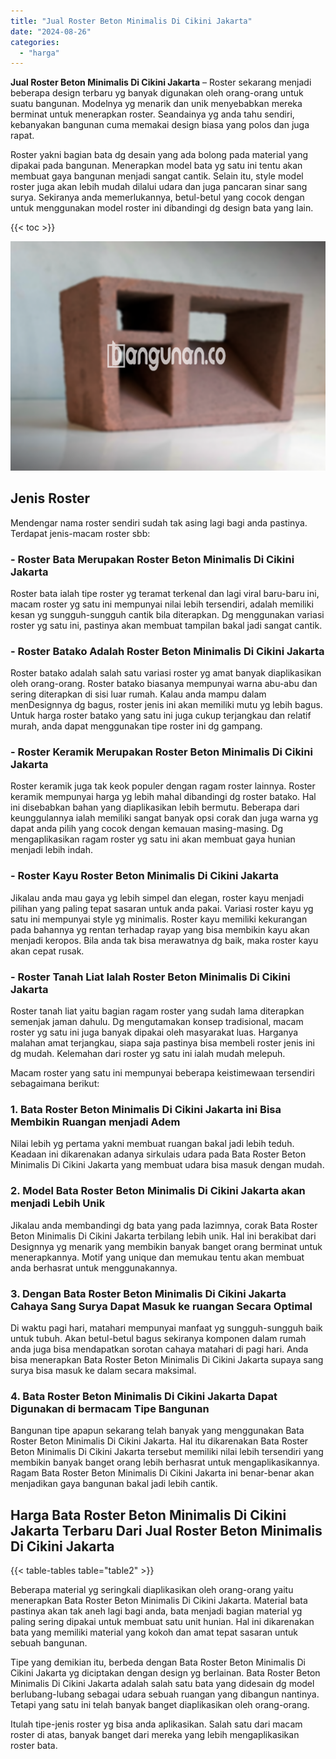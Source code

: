 ```yaml
---
title: "Jual Roster Beton Minimalis Di Cikini Jakarta"
date: "2024-08-26"
categories: 
  - "harga"
---
```


**Jual Roster Beton Minimalis Di Cikini Jakarta** – Roster sekarang menjadi beberapa design terbaru yg banyak digunakan oleh orang-orang untuk suatu bangunan. Modelnya yg menarik dan unik menyebabkan mereka berminat untuk menerapkan roster. Seandainya yg anda tahu sendiri, kebanyakan bangunan cuma memakai design biasa yang polos dan juga rapat.

Roster yakni bagian bata dg desain yang ada bolong pada material yang dipakai pada bangunan. Menerapkan model bata yg satu ini tentu akan membuat gaya bangunan menjadi sangat cantik. Selain itu, style model roster juga akan lebih mudah dilalui udara dan juga pancaran sinar sang surya. Sekiranya anda memerlukannya, betul-betul yang cocok dengan untuk menggunakan model roster ini dibandingi dg design bata yang lain.

{{< toc >}}

![Jual Roster Beton Minimalis Di Cikini Jakarta](/images/bata-roster-minimalis-35.png)

## Jenis Roster

Mendengar nama roster sendiri sudah tak asing lagi bagi anda pastinya. Terdapat jenis-macam roster sbb:

### \- Roster Bata Merupakan Roster Beton Minimalis Di Cikini Jakarta

Roster bata ialah tipe roster yg teramat terkenal dan lagi viral baru-baru ini, macam roster yg satu ini mempunyai nilai lebih tersendiri, adalah memiliki kesan yg sungguh-sungguh cantik bila diterapkan. Dg menggunakan variasi roster yg satu ini, pastinya akan membuat tampilan bakal jadi sangat cantik.

### \- Roster Batako Adalah Roster Beton Minimalis Di Cikini Jakarta

Roster batako adalah salah satu variasi roster yg amat banyak diaplikasikan oleh orang-orang. Roster batako biasanya mempunyai warna abu-abu dan sering diterapkan di sisi luar rumah. Kalau anda mampu dalam menDesignnya dg bagus, roster jenis ini akan memiliki mutu yg lebih bagus. Untuk harga roster batako yang satu ini juga cukup terjangkau dan relatif murah, anda dapat menggunakan tipe roster ini dg gampang.

### \- Roster Keramik Merupakan Roster Beton Minimalis Di Cikini Jakarta

Roster keramik juga tak keok populer dengan ragam roster lainnya. Roster keramik mempunyai harga yg lebih mahal dibandingi dg roster batako. Hal ini disebabkan bahan yang diaplikasikan lebih bermutu. Beberapa dari keunggulannya ialah memiliki sangat banyak opsi corak dan juga warna yg dapat anda pilih yang cocok dengan kemauan masing-masing. Dg mengaplikasikan ragam roster yg satu ini akan membuat gaya hunian menjadi lebih indah.

### \- Roster Kayu Roster Beton Minimalis Di Cikini Jakarta

Jikalau anda mau gaya yg lebih simpel dan elegan, roster kayu menjadi pilihan yang paling tepat sasaran untuk anda pakai. Variasi roster kayu yg satu ini mempunyai style yg minimalis. Roster kayu memiliki kekurangan pada bahannya yg rentan terhadap rayap yang bisa membikin kayu akan menjadi keropos. Bila anda tak bisa merawatnya dg baik, maka roster kayu akan cepat rusak.

### \- Roster Tanah Liat Ialah Roster Beton Minimalis Di Cikini Jakarta

Roster tanah liat yaitu bagian ragam roster yang sudah lama diterapkan semenjak jaman dahulu. Dg mengutamakan konsep tradisional, macam roster yg satu ini juga banyak dipakai oleh masyarakat luas. Harganya malahan amat terjangkau, siapa saja pastinya bisa membeli roster jenis ini dg mudah. Kelemahan dari roster yg satu ini ialah mudah melepuh.

Macam roster yang satu ini mempunyai beberapa keistimewaan tersendiri sebagaimana berikut:

### 1\. Bata Roster Beton Minimalis Di Cikini Jakarta ini Bisa Membikin Ruangan menjadi Adem

Nilai lebih yg pertama yakni membuat ruangan bakal jadi lebih teduh. Keadaan ini dikarenakan adanya sirkulais udara pada Bata Roster Beton Minimalis Di Cikini Jakarta yang membuat udara bisa masuk dengan mudah.

### 2\. Model Bata Roster Beton Minimalis Di Cikini Jakarta akan menjadi Lebih Unik

Jikalau anda membandingi dg bata yang pada lazimnya, corak Bata Roster Beton Minimalis Di Cikini Jakarta terbilang lebih unik. Hal ini berakibat dari Designnya yg menarik yang membikin banyak banget orang berminat untuk menerapkannya. Motif yang unique dan memukau tentu akan membuat anda berhasrat untuk menggunakannya.

### 3\. Dengan Bata Roster Beton Minimalis Di Cikini Jakarta Cahaya Sang Surya Dapat Masuk ke ruangan Secara Optimal

Di waktu pagi hari, matahari mempunyai manfaat yg sungguh-sungguh baik untuk tubuh. Akan betul-betul bagus sekiranya komponen dalam rumah anda juga bisa mendapatkan sorotan cahaya matahari di pagi hari. Anda bisa menerapkan Bata Roster Beton Minimalis Di Cikini Jakarta supaya sang surya bisa masuk ke dalam secara maksimal.

### 4\. Bata Roster Beton Minimalis Di Cikini Jakarta Dapat Digunakan di bermacam Tipe Bangunan

Bangunan tipe apapun sekarang telah banyak yang menggunakan Bata Roster Beton Minimalis Di Cikini Jakarta. Hal itu dikarenakan Bata Roster Beton Minimalis Di Cikini Jakarta tersebut memiliki nilai lebih tersendiri yang membikin banyak banget orang lebih berhasrat untuk mengaplikasikannya. Ragam Bata Roster Beton Minimalis Di Cikini Jakarta ini benar-benar akan menjadikan gaya bangunan bakal jadi lebih cantik.

## Harga Bata Roster Beton Minimalis Di Cikini Jakarta Terbaru Dari Jual Roster Beton Minimalis Di Cikini Jakarta

{{< table-tables table="table2" >}}

Beberapa material yg seringkali diaplikasikan oleh orang-orang yaitu menerapkan Bata Roster Beton Minimalis Di Cikini Jakarta. Material bata pastinya akan tak aneh lagi bagi anda, bata menjadi bagian material yg paling sering dipakai untuk membuat satu unit hunian. Hal ini dikarenakan bata yang memiliki material yang kokoh dan amat tepat sasaran untuk sebuah bangunan.

Tipe yang demikian itu, berbeda dengan Bata Roster Beton Minimalis Di Cikini Jakarta yg diciptakan dengan design yg berlainan. Bata Roster Beton Minimalis Di Cikini Jakarta adalah salah satu bata yang didesain dg model berlubang-lubang sebagai udara sebuah ruangan yang dibangun nantinya. Tetapi yang satu ini telah banyak banget diaplikasikan oleh orang-orang.

Itulah tipe-jenis roster yg bisa anda aplikasikan. Salah satu dari macam roster di atas, banyak banget dari mereka yang lebih mengaplikasikan roster bata.
